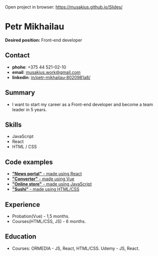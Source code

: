 Open project in browser: https://musakius.github.io/Slides/
# Petr Mikhailau
**Desired position:** Front-end developer
## Contact 
- **phohe**: +375 44 521-02-10
- **email**: musakius.work@gmail.com
- **linkedin**: [in/petr-mikhailau-8020981a8/](https://www.linkedin.com/in/petr-mikhailau-8020981a8/)
## Summary
- I want to start my career as a
Front-end developer and become
a team leader in 5 years.
## Skills
- JavaScript
- React
- HTML / CSS
## Code examples
- [**"News portal"** - made using React](https://github.com/ElvisKrop/media-react)
- [**"Converter"** - made using Vue](https://github.com/musakius/Converter_Vue_API)
- [**"Online store"** - made using JavaScript](https://github.com/musakius/online-store_JavaScript)
- [**"Sushi"** - made using HTML/CSS](https://github.com/musakius/Sushi_delivery_store)
## Experience
- Probation(Vue) - 1,5 months.
- Courses(HTML/CSS, JS) - 6 months.
## Education
- Courses: 
ORMEDIA - JS, React,
HTML/CSS. Udemy - JS, React.


